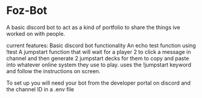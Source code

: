 # Foz-Bot

A basic discord bot to act as a kind of portfolio to share the things ive worked on with people.

current features:
Basic discord bot functionality
An echo test function using !test
A jumpstart function that will wait for a player 2 to click a message in channel and then generate 2 jumpstart decks for them to copy and paste into whatever online system they use to play. uses the !jumpstart keyword and follow the instructions on screen.

To set up you will need your bot from the developer portal on discord and the channel ID in a .env file
